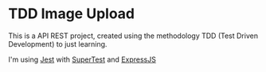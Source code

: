 # TDD Image Upload

This is a API REST project, created using the methodology TDD (Test Driven Development) to just learning.

I'm using [Jest](https://jestjs.io/pt-BR/) with [SuperTest](https://github.com/visionmedia/supertest) and [ExpressJS](https://expressjs.com/pt-br/)
